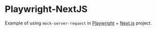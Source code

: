 # Playwright-NextJS

Example of using `mock-server-request` in [Playwright](https://playwright.dev/) + [Next.js](https://nextjs.org/) project.


